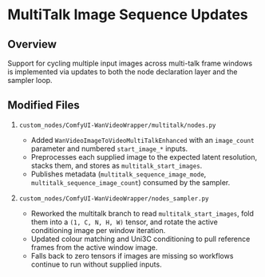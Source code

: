 # MultiTalk Image Sequence Updates

## Overview

Support for cycling multiple input images across multi-talk frame windows is implemented via updates to both the node declaration layer and the sampler loop.

## Modified Files

1. `custom_nodes/ComfyUI-WanVideoWrapper/multitalk/nodes.py`
   - Added `WanVideoImageToVideoMultiTalkEnhanced` with an `image_count` parameter and numbered `start_image_*` inputs.
   - Preprocesses each supplied image to the expected latent resolution, stacks them, and stores as `multitalk_start_images`.
   - Publishes metadata (`multitalk_sequence_image_mode`, `multitalk_sequence_image_count`) consumed by the sampler.

2. `custom_nodes/ComfyUI-WanVideoWrapper/nodes_sampler.py`
   - Reworked the multitalk branch to read `multitalk_start_images`, fold them into a `(1, C, N, H, W)` tensor, and rotate the active conditioning image per window iteration.
   - Updated colour matching and Uni3C conditioning to pull reference frames from the active window image.
   - Falls back to zero tensors if images are missing so workflows continue to run without supplied inputs.

